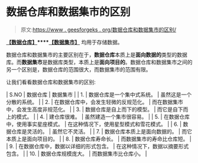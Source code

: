 # 数据仓库和数据集市的区别

> 原文:[https://www . geesforgeks . org/数据仓库和数据集市的区别/](https://www.geeksforgeeks.org/difference-between-data-warehouse-and-data-mart/)

**[【数据仓库】](https://www.geeksforgeeks.org/data-warehouse-architecture/)****[【数据集市】](https://www.geeksforgeeks.org/dbms-data-marts/)** 均用于存储数据。

数据仓库和数据集市的主要区别在于，**数据仓库**本质上是**面向数据的**类型的数据库。而**数据集市**是数据库类型，本质上是**面向项目的**。数据仓库和数据集市之间的另一个区别是，数据仓库的范围很大，而数据集市的范围有限。

让我们看看数据仓库和数据集市的区别:

| S.NO | 数据仓库 | 数据集市 |
| 1. | 数据仓库是一个集中式系统。 | 虽然这是一个分散的系统。 |
| 2. | 在数据仓库中，会发生轻微的反规范化。 | 而在数据集市中，会发生高度非规范化。 |
| 3. | 数据仓库是自上而下的模型。 | 而它是自下而上的模式。 |
| 4. | 建仓库很难。 | 虽然建造一个集市很容易。 |
| 5. | 在数据仓库中，使用事实星座模式。 | 在这种情况下，使用星型模式和雪花模式。 |
| 6. | 数据仓库是灵活的。 | 虽然它不灵活。 |
| 7. | 数据仓库本质上是面向数据的。 | 而它本质上是面向项目的。 |
| 8. | 数据仓库寿命长。 | 而数据集市的寿命比仓库短。 |
| 9. | 在数据仓库中，数据以详细的形式包含。 | 在这种情况下，数据以摘要形式包含。 |
| 10. | 数据仓库规模庞大。 | 而数据集市比仓库小。 |